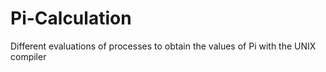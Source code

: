 # Pi-Calculation
Different evaluations of processes to obtain the values of Pi with the UNIX compiler
